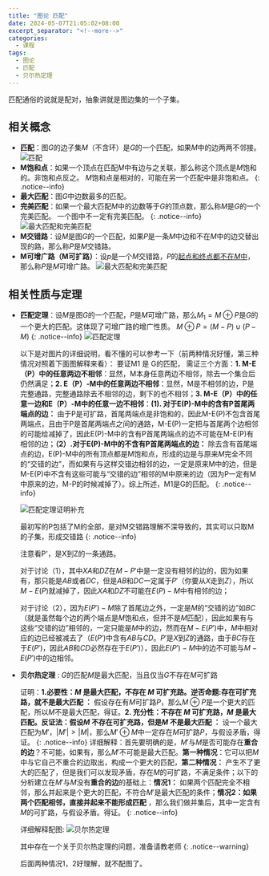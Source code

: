 ```yaml
---
title: "图论 匹配"
date: 2024-05-07T21:05:02+08:00
excerpt_separator: "<!--more-->"
categories:
  - 课程
tags:
  - 图论
  - 匹配
  - 贝尔热定理
---
```


匹配通俗的说就是配对，抽象讲就是图边集的一个子集。
<!--more-->
## 相关概念
- **匹配**：图$G$的边子集$M$（不含环）是$G$的一个匹配，如果$M$中的边两两不邻接。
  ![匹配](/sakuramarble/assets/post-pictures/2024-05-07-[图论]匹配/匹配.png)
- **M饱和点**：如果一个顶点在匹配$M$中有边与之关联，那么称这个顶点是$M$饱和的。非饱和点反之。
  $M$饱和点是相对的，可能在另一个匹配中是非饱和点。
  {: .notice--info}
- **最大匹配**：图$G$中边数最多的匹配。
- **完美匹配**：如果一个最大匹配$M$中的边数等于$G$的顶点数，那么称$M$是$G$的一个完美匹配。
  一个图中不一定有完美匹配。
  {: .notice--info}
  ![最大匹配和完美匹配](/sakuramarble/assets/post-pictures/2024-05-07-[图论]匹配/最大匹配和完美匹配.png)
- **M交错路**：设$M$是图$G$的一个匹配，如果$P$是一条$M$中边和不在$M$中的边交替出现的路，那么称$P$是$M$交错路。
- **M可增广路（M可扩路）**：设$p$是一个$M$交错路，$P$的<u>起点和终点都不在$M$中</u>，那么称$P$是$M$可增广路。
  ![最大匹配和完美匹配](/sakuramarble/assets/post-pictures/2024-05-07-[图论]匹配/M交错路和M可扩路.png)

## 相关性质与定理
- **匹配定理**：设$M$是图$G$的一个匹配，$P$是$M$可增广路，那么$M_1 = M\oplus P$是$G$的一个更大的匹配。这体现了可增广路的增广性质。
  $M\oplus P = (M-P)\cup(P-M)$
  {: .notice--info}
  ![匹配定理](/sakuramarble/assets/post-pictures/2024-05-07-[图论]匹配/匹配定理.png)

  以下是对图片的详细说明，看不懂的可以参考一下（前两种情况好懂，第三种情况对照着下面图解释来看）：
  要证M1 是 G的匹配， 需证三个方面：**1. M-E（P）中的任意两边不相邻**：显然，M本身任意两边不相邻，除去一个集合后仍然满足；**2. E（P）-M中的任意两边不相邻**：显然，M是不相邻的边，P是完整通路，完整通路除去不相邻的边，剩下的也不相邻；**3. M-E（P）中的任意一边和E（P）-M中的任意一边不相邻**：**(1). 对于E(P)-M中的含有P首尾两端点的边：** 由于P是可扩路，首尾两端点是非饱和的，因此M-E(P)不包含首尾两端点，且由于P是首尾两端点之间的通路，M-E(P)一定把与首尾两个边相邻的可能给减掉了，因此E(P)-M中的含有P首尾两端点的边不可能在M-E(P)有相邻的边；**（2）.对于E(P)-M中的不含有P首尾两端点的边：** 除去含有首尾端点的边，E(P)-M中的所有顶点都是M饱和点，形成的边是与原来$M$完全不同的“交错的边”，而如果有与这样交错边相邻的边，一定是原来M中的边，但是M-E(P)中不含有这些可能与“交错的边”相邻的M中原来的边（因为P一定有M中原来的边，M-P的时候减掉了）。综上所述，M1是G的匹配。
  {: .notice--info}

  ![匹配定理证明补充](/sakuramarble/assets/post-pictures/2024-05-07-[图论]匹配/匹配定理证明补充.jpg)
  
  最初写的P包括了M的全部，是对M交错路理解不深导致的，其实可以只取M的子集，形成交错路
  {: .notice--info}

  注意看P'，是X到Z的一条通路。

  对于讨论（1），其中$XA$和$DZ$在$M-P'$中是一定没有相邻的边的，因为如果有，那只能是$AB$或者$DC$，但是$AB$和$DC$一定属于$P'$（你要从$X$走到$Z$），所以$M-E(P)$就减掉了，因此$XA$和$DZ$不可能在$E(P)-M$中有相邻的边；

  对于讨论（2），因为$E(P')-M$除了首尾边之外，一定是$M$的“交错的边”如$BC$（就是虽然每个边的两个端点是$M$饱和点，但并不是$M$匹配），因此如果有与这些“交错的边”相邻的，一定只能是$M$中的边，然而在$M-E(P')$中，$M$中相对应的边已经被减去了（$E(P')$中含有$AB$与$CD$。$P'$是$X$到$Z$的通路，由于$BC$存在于$E(P')$，因此$AB$和$CD$必然存在于$E(P')$），因此$E(P')-M$中的边不可能与$M-E(P')$中的边相邻。
- **贝尔热定理** : $G$的匹配$M$是最大匹配，当且仅当$G$不存在$M$可扩路
  
  证明：**1.必要性：$M$ 是最大匹配，不存在 $M$ 可扩充路。逆否命题:存在可扩充路，就不是最大匹配 ：** 假设存在有$M$可扩路$P$，那么$M\oplus P$是一个更大的匹配，所以$M$不是最大匹配，得证。**2. 充分性：不存在 $M$ 可扩充路，$M$ 是最大匹配。反证法：假设$M$ 不存在可扩充路，但是$M$ 不是最大匹配 ：** 设一个最大匹配为$M'$，$|M'|>|M|$，那么$M'\oplus M$中一定存在$M$可扩路$P$，与假设矛盾，得证。
  {: .notice--info}
  详细解释：首先要明确的是，$M'$与$M$是否可能存在**重合的边**？不可能，如果有，那么$M'$不可能是最大匹配。**第一种情况**：它可以把$M$中与它自己不重合的边取出，构成一个更大的匹配，**第二种情况：** 产生不了更大的匹配了，但是我们可以发现矛盾，存在$M$的可扩路，不满足条件；以下的分析建立在$M'$与$M$没有**重合的边**的基础上：**情况1：** 如果两个匹配完全不相邻，那么并起来是个更大的匹配，不符合$M'$是最大匹配的条件；**情况2：如果两个匹配相邻，直接并起来不能形成匹配** ，那么我们做并集后，其中一定含有$M$的可扩路，与假设矛盾。得证。
  {: .notice--info}

  详细解释配图:
  ![贝尔热定理](/sakuramarble/assets/post-pictures/2024-05-07-[图论]匹配/贝尔热定理.jpg)
  
  其中存在一个关于贝尔热定理的问题，准备请教老师
  {: .notice--warning}

  后面两种情况1，2好理解，就不配图了。
